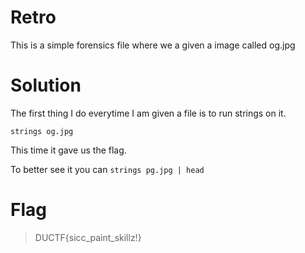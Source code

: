# Retro

This is a simple forensics file where we a given a image called og.jpg

# Solution

The first thing I do everytime I am given a file is to run strings on it.

```strings og.jpg```

This time it gave us the flag.

To better see it you can ```strings pg.jpg | head```

# Flag

> DUCTF{sicc_paint_skillz!}
